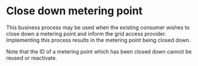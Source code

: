 ﻿# Close down metering point

This business process may be used when the existing consumer wishes to close down a metering point and inform the grid access provider.
Implementing this process results in the metering point being closed down.

Note that the ID of a metering point which has been closed down cannot be reused or reactivate.
